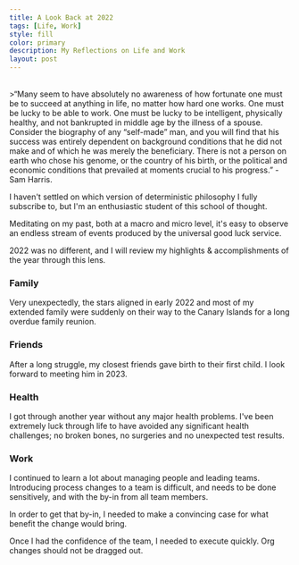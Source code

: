 ```yaml
---
title: A Look Back at 2022
tags: [Life, Work]
style: fill
color: primary
description: My Reflections on Life and Work
layout: post
---
```


<br>
>“Many seem to have absolutely no awareness of how fortunate one must be to succeed at anything in life, no matter how hard one works. One must be lucky to be able to work. One must be lucky to be intelligent, physically healthy, and not bankrupted in middle age by the illness of a spouse. Consider the biography of any “self-made” man, and you will find that his success was entirely dependent on background conditions that he did not make and of which he was merely the beneficiary. There is not a person on earth who chose his genome, or the country of his birth, or the political and economic conditions that prevailed at moments crucial to his progress.” - Sam Harris.

<br>

I haven't settled on which version of deterministic philosophy I fully subscribe to, but I'm an enthusiastic student of this school of thought. 

Meditating on my past, both at a macro and micro level, it's easy to observe an endless stream of events produced by the universal good luck service. 

2022 was no different, and I will review my highlights & accomplishments of the year through this lens.

### **Family**
Very unexpectedly, the stars aligned in early 2022 and most of my extended family were suddenly on their way to the Canary Islands for a long overdue family reunion.

### **Friends**
After a long struggle, my closest friends gave birth to their first child. I look forward to meeting him in 2023.

### **Health**
I got through another year without any major health problems. I've been extremely luck through life to have avoided any significant health challenges; no broken bones, no surgeries and no unexpected test results. 

### **Work**
I continued to learn a lot about managing people and leading teams. Introducing process changes to a team is difficult, and needs to be done sensitively, and with the by-in from all team members.

In order to get that by-in, I needed to make a convincing case for what benefit the change would bring.

Once I had the confidence of the team, I needed to execute quickly. Org changes should not be dragged out.

